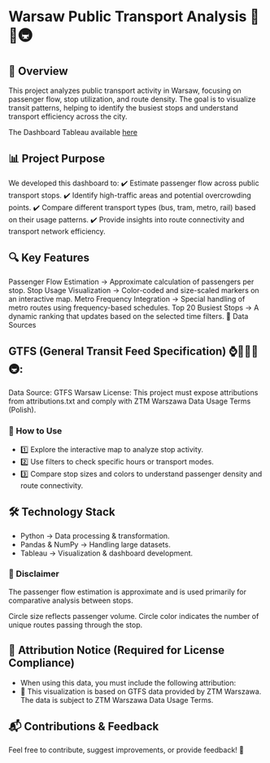 # Warsaw Public Transport Analysis 🚋🚌🚇
## 📍 Overview
This project analyzes public transport activity in Warsaw, focusing on passenger flow, stop utilization, and route density. The goal is to visualize transit patterns, helping to identify the busiest stops and understand transport efficiency across the city.

The Dashboard Tableau available [here](https://public.tableau.com/app/profile/alexandra.meshi/viz/WarszawPublicTransport/DashbordMapHours)

## 📊 Project Purpose
We developed this dashboard to:
✔️ Estimate passenger flow across public transport stops.
✔️ Identify high-traffic areas and potential overcrowding points.
✔️ Compare different transport types (bus, tram, metro, rail) based on their usage patterns.
✔️ Provide insights into route connectivity and transport network efficiency.

## 🔍 Key Features

Passenger Flow Estimation → Approximate calculation of passengers per stop.
Stop Usage Visualization → Color-coded and size-scaled markers on an interactive map.
Metro Frequency Integration → Special handling of metro routes using frequency-based schedules.
Top 20 Busiest Stops → A dynamic ranking that updates based on the selected time filters.
📂 Data Sources

## GTFS (General Transit Feed Specification) ⌚🚌🚋🚆🚇:
Data Source: GTFS Warsaw
License: This project must expose attributions from attributions.txt and comply with ZTM Warszawa Data Usage Terms (Polish).
### 🚀 How to Use
* 1️⃣ Explore the interactive map to analyze stop activity.
* 2️⃣ Use filters to check specific hours or transport modes.
* 3️⃣ Compare stop sizes and colors to understand passenger density and route connectivity.

## 🛠 Technology Stack

* Python → Data processing & transformation.
* Pandas & NumPy → Handling large datasets.
* Tableau → Visualization & dashboard development.
### 📌 Disclaimer
The passenger flow estimation is approximate and is used primarily for comparative analysis between stops.

Circle size reflects passenger volume.
Circle color indicates the number of unique routes passing through the stop.
## 📢 Attribution Notice (Required for License Compliance)
* When using this data, you must include the following attribution:
* 📜 This visualization is based on GTFS data provided by ZTM Warszawa. The data is subject to ZTM Warszawa Data Usage Terms.

## 📬 Contributions & Feedback
Feel free to contribute, suggest improvements, or provide feedback! 🚀
